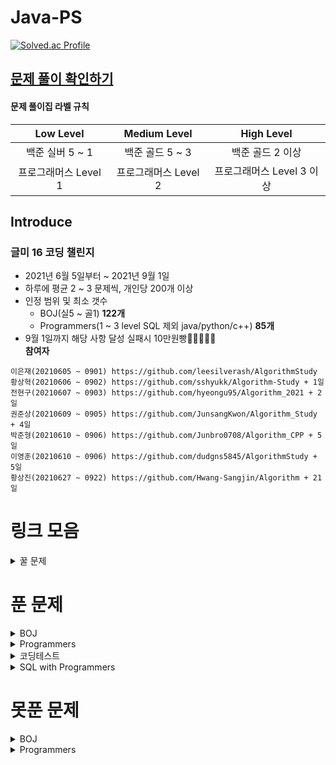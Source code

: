# Java-PS

[![Solved.ac Profile](http://mazassumnida.wtf/api/v2/generate_badge?boj=dudqja8847)](https://solved.ac/dudqja8847/)

## [문제 풀이 확인하기](https://github.com/Sinlicon-Valley/Algorithm2021/issues)

#### 문제 풀이집 라벨 규칙

| Low Level | Medium Level | High Level |
|:------:|:------:|:------:|
|백준 실버 5 ~ 1|백준 골드 5 ~ 3|백준 골드 2 이상|
|프로그래머스 Level 1|프로그래머스 Level 2|프로그래머스 Level 3 이상|

## Introduce

### 글미 16 코딩 챌린지

- 2021년 6월 5일부터 ~ 2021년 9월 1일
- 하루에 평균 2 ~ 3 문제씩, 개인당 200개 이상
- 인정 범위 및 최소 갯수
    - BOJ(실5 ~ 골1) **122개**
    - Programmers(1 ~ 3 level SQL 제외 java/python/c++) **85개**
- 9월 1일까지 해당 사항 달성 실패시 10만원빵🤲🤲🤲🤲🤲  
  **참여자**

```이영범(20210605 ~ 0901) https://github.com/Sinlicon-Valley/Algorithm2021  
이은재(20210605 ~ 0901) https://github.com/leesilverash/AlgorithmStudy  
황상혁(20210606 ~ 0902) https://github.com/sshyukk/Algorithm-Study + 1일  
전현구(20210607 ~ 0903) https://github.com/hyeongu95/Algorithm_2021 + 2일  
권준상(20210609 ~ 0905) https://github.com/JunsangKwon/Algorithm_Study + 4일  
박준형(20210610 ~ 0906) https://github.com/Junbro0708/Algorithm_CPP + 5일  
이영훈(20210610 ~ 0906) https://github.com/dudgns5845/AlgorithmStudy + 5일  
황상진(20210627 ~ 0922) https://github.com/Hwang-Sangjin/Algorithm + 21일  
```

# 링크 모음

<details>
    <summary>꿀 문제</summary>
    문제추천 https://github.com/tony9402/baekjoon/blob/main/picked.md
</details>

# 푼 문제

<details>
    <summary>BOJ</summary>

|    문제     |       제목        |                   유형                   | 비고  |
|:---------:|:---------------:|:--------------------------------------:|:---:|
| BOJ 1003  |     피보나치 함수     |                   DP                   |  ⁉  |
| BOJ 1010  |      다리 놓기      |                   DP                   ||
| BOJ 1026  |       보물        |                Sorting                 ||
| BOJ 1051  |     숫자 정사각형     |         Implement, Brute Force         ||
| BOJ 1094  |       막대기       |             Binary Search              ||
| BOJ 1158  |     요세푸스 문제     |                 Queue                  ||
| BOJ 1197  |    최소 스패닝 트리    |        MST, Kruskal, Union Find        ||
| BOJ 1292  |    쉽게 푸는 문제     |               Implement                ||
| BOJ 1300  |      K번째 수      |             Binary Search              ||
| BOJ 1302  |      베스트셀러      |             Hash Set & Map             ||
| BOJ 1389  | 케빈 베이컨의 6단계 법칙  |          Floyd Warshall, BFS           ||
| BOJ 1406  |       에디터       |                 Stack                  ||
| BOJ 1439  |       뒤집개       |                 Greedy                 ||
| BOJ 1461  |       도서관       |                 Greedy                 ||
| BOJ 1463  |       뒤집개       |                   DP                   | 💦  |
| BOJ 1475  |       방번호       |               Implement                ||
| BOJ 1504  |    특정한 최단 경로    |            Graph, Dijkstra             ||
| BOJ 1520  |      내리막길       |             Graph, DP, DFS             ||
| BOJ 1620  | 나는야 포켓몬 마스터 이다솜 |                HashMap                 ||
| BOJ 1655  |    가운데를 말해요     |             Priority Queue             ||
| BOJ 1697  |      숨바꼭질       |                  BFS                   ||
| BOJ 1715  |     카드 정렬하기     |         Greedy, Priority Queue         ||
| BOJ 1744  |      수 묶기       |                 Greedy                 ||
| BOJ 1753  |      최단경로       |        Dijkstra, Priority Queue        ||
| BOJ 1759  |     암호 만들기      |       Combination, Backtracking        ||
| BOJ 1874  |      스택 수열      |                 Stack                  ||
| BOJ 1990  |     소수인팰린드롬     |          Math, Number Theory           ||
| BOJ 1904  |      01타일       |                   DP                   ||
| BOJ 1916  |    최소비용 구하기     |        Dijkstra, Priority Queue        ||
| BOJ 1920  |      수 찾기       |             Binary Search              ||
| BOJ 1926  |       그림        |                  BFS                   ||
| BOJ 1927  |      최소 힙       |             Priority Queue             ||
| BOJ 1931  |     회의실 배정      |                 Greedy                 ||
| BOJ 1946  |      신입사원       |                 Greedy                 ||
| BOJ 1966  |    프린터 Queue    |         Queue, Priority Queue          ||
| BOJ 1976  |      여행가자       |               Graph, BFS               ||
| BOJ 1987  |       알파벳       |                  DFS                   ||
| BOJ 1991  |      트리 순회      |                  Tree                  ||
| BOJ 2075  |     N번째 큰 수     |             Priority Queue             ||
| BOJ 2109  |      순회강연       |                 Greedy                 ||
| BOJ 2164  |      카드 2       |                 Queue                  ||
| BOJ 2174  |    로봇 시뮬레이션     |               Simulation               ||
| BOJ 2212  |       센서        |                 Greedy                 ||
| BOJ 2407  |       조합        |            Combination, DP             ||
| BOJ 2457  |     공주님의 정원     |                 Greedy                 | 💦  |
| BOJ 2493  |        탑        |                 Stack                  ||
| BOJ 2563  |       색종이       |               Implement                ||
| BOJ 2564  |       경비원       |               Implement                ||
| BOJ 2573  |       빙산        |         Graph, BFS, Implement          ||
| BOJ 2577  |     숫자의 개수      |                 String                 ||
| BOJ 2578  |       빙고        |               Implement                ||
| BOJ 2583  |     영역 구하기      |                  BFS                   ||
| BOJ 2609  |  최대공약수와 최소공배수   |          Math, Number Theory           ||
| BOJ 2644  |      촌수계산       |                  BFS                   ||
| BOJ 2696  |     중앙값 구하기     |             Priority Queue             ||
| BOJ 2776  |       암기왕       |             Hash Set & Map             ||
| BOJ 2799  |      블라인드       |               Implement                ||
| BOJ 2839  |      설탕배달       |                   DP                   ||
| BOJ 2847  |   게임을 만든 동준이    |                 Greedy                 ||
| BOJ 2947  |      나무조각       |               Simulation               ||
| BOJ 2960  |   에라토스테네스의 체    |               Implement                ||
| BOJ 3055  |       탈출        |                  BFS                   ||
| BOJ 3107  |      IPv6       |           Implement, String            ||
| BOJ 3190  |        뱀        |               Implement                ||
| BOJ 3425  |       고스택       |            Implement, Stack            ||
| BOJ 4179  |       불!        |                  BFS                   ||
| BOJ 4358  |       생태학       |             Hash Set & Map             ||
| BOJ 4796  |       캠핑        |                 Greedy                 ||
| BOJ 4963  |      섬의 개수      |                  BFS                   ||
| BOJ 5397  |       키로거       |                 Stack                  ||
| BOJ 5430  |       AC        |               Implement                ||
| BOJ 5567  |       결혼식       |      Implement, Graph Search, BFS      ||
| BOJ 5972  |      택배 배송      | Graph Search, Dijkstra, Priority Queue ||
| BOJ 6593  |      상범 빌딩      |               Graph, BFS               ||
| BOJ 6603  |       로또        |       Combination, Backtracking        ||
| BOJ 7576  |       토마토       |                  BFS                   ||
| BOJ 7562  |     나이트의 이동     |                  BFS                   ||
| BOJ 7785  |    회사에 있는 사람    |                HashSet                 ||
| BOJ 8979  |       올림픽       |               Implement                ||
| BOJ 9184  |    신나는 함수 실행    |                   DP                   ||
| BOJ 9461  |     파도반 수열      |                   DP                   ||
| BOJ 9625  |      BABBA      |                   DP                   ||
| BOJ 9663  |     N-Queen     |              Backtracking              | 💦  |
| BOJ 9935  |     문자열 폭발      |             String, Stack              ||
| BOJ 10026 |      적록색약       |                  BFS                   ||
| BOJ 10157 |      자리배정       |               Implement                ||
| BOJ 10807 |      개수 세기      |               Implement                ||
| BOJ 10814 |   나이순 Sorting   |                Sorting                 ||
| BOJ 10816 |     숫자 카드2      |                HashMap                 ||
| BOJ 10828 |      Stack      |                 Stack                  ||
| BOJ 10845 |      Queue      |                 Queue                  ||
| BOJ 10972 |      다음 순열      |              Permutation               ||
| BOJ 10973 |      이전 순열      |              Permutation               ||
| BOJ 11047 |      동전 0       |                 Greedy                 ||
| BOJ 11170 |      0의 개수      |              Brute Force               ||
| BOJ 11279 |      최대 힙       |             Priority Queue             ||
| BOJ 11286 |      절댓값 힙      |             Priority Queue             ||
| BOJ 11399 |       ATM       |                 Greedy                 ||
| BOJ 11403 |      경로 찾기      |             Floyd Warshall             ||
| BOJ 11404 |      플로이드       |             Floyd Warshall             ||
| BOJ 11501 |       주식        |                 Greedy                 ||
| BOJ 11650 |     좌표 정렬하기     |                Sorting                 ||
| BOJ 11651 |    좌표 정렬하기2     |                Sorting                 ||
| BOJ 11724 |    연결 요소의 개수    |                  BFS                   ||
| BOJ 11866 |    요세푸스 문제 0    |                 Queue                  ||
| BOJ 13164 |     행복 유치원      |                 Greedy                 ||
| BOJ 13305 |       주유소       |                 Greedy                 | 💦  |
| BOJ 13335 |       트럭        |         Implement, Simulation          ||
| BOJ 13414 |      수강신청       |             Hash Set & Map             ||
| BOJ 14235 |    크리스마스 선물     |             Priority Queue             ||
| BOJ 14500 |      테트로미노      |         Brute Force, Implement         ||
| BOJ 14503 |     로봇 청소기      |         Implement, Simulation          ||
| BOJ 14719 |       빗물        |         Implement, Simulation          ||
| BOJ 14923 |      미로탈출       |               BFS, Graph               ||
| BOJ 14940 |     쉬운 최단거리     |               Graph, BFS               ||
| BOJ 15649 |     N과 M(1)     |              Backtracking              ||
| BOJ 15650 |     N과 M(2)     |              Backtracking              ||
| BOJ 15651 |     N과 M(3)     |              Backtracking              ||
| BOJ 15652 |     N과 M(4)     |              Backtracking              ||
| BOJ 15654 |     N과 M(5)     |              Backtracking              ||
| BOJ 15655 |     N과 M(6)     |              Backtracking              ||
| BOJ 15656 |     N과 M(7)     |              Backtracking              ||
| BOJ 15657 |     N과 M(8)     |              Backtracking              ||
| BOJ 15663 |     N과 M(9)     |              Backtracking              ||
| BOJ 15664 |    N과 M(10)     |              Backtracking              ||
| BOJ 15665 |    N과 M(11)     |              Backtracking              ||
| BOJ 15666 |    N과 M(12)     |              Backtracking              ||
| BOJ 15686 |      치킨 배달      |               Implement                | 👍  |
| BOJ 15903 |    카드 합체 놀이     |         Greedy, Priority Queue         ||
| BOJ 11652 |       카드        |              Brute Force               ||
| BOJ 16953 |     A -> B      |           Greedy, Graph, BFS           ||
| BOJ 17129 |  윌리암슨수액빨이딱따구리   |               Graph, BFS               ||
| BOJ 17219 |     비밀번호 찾기     |                HashMap                 ||
| BOJ 17298 |       오큰수       |                 Stack                  | 💦  |
| BOJ 17478 |   재귀함수가 뭔가요?    |          Recursion, Implement          ||
| BOJ 18352 |  특정 거리의 도시 찾기   |             Dijkstra, BFS              ||
| BOJ 18405 |     경쟁적 점염      |         Implement, BFS, Graph          ||
| BOJ 19640 |     화장실의 규칙     | Implement, Simulation, Priority Queue  ||

</details>

<details>
    <summary>Programmers</summary>

| 문제 | 제목 |          유형          | 비고 |
|:------:|:------:|:--------------------:|:------:|
|Programmers|기능 개발|     Stack, Queue     ||
|Programmers|다리를 지나는 트럭|        Queue         ||
|Programmers|프린터|        Queue         ||
|Programmers|주식가격|     Stack, Queue     ||
|Programmers|K번째 수|       Sorting        ||
|Programmers|포켓몬|       HashSet        ||
|Programmers|크레인 인형뽑기 게임|   Stack, Implement   |2019 카카오 개발자 겨울 인턴십|
|Programmers|신규 아이디 추천|  String, Implement   |2021 KAKAO BLIND RECRUITMENT|
|Programmers|완주하지 못한 선수|       HashMap        ||
|Programmers|가운데 글자 가져오기|        String        ||
|Programmers|키패드 누르기|      Implement       |2020 카카오 인턴십|
|Programmers|모의고사|Brute Force, Implement||
|Programmers|로또의 최고 순위와 최저 순위|      Implement       |2021 Dev-Matching: 웹 백엔드 개발자(상반기)|
|Programmers|내적|      Implement       |월간 코드 챌린지 시즌1|
|Programmers|실패율|  Implement, Sorting  |2019 KAKAO BLIND RECRUITMENT|
|Programmers|2016|      Implement       ||
|Programmers|두 개 뽑아서 더하기|       HashSet        |월간 코드 챌린지 시즌1|
|Programmers|비밀지도|      Implement       |2018 KAKAO BLIND RECRUITMENT|
|Programmers|진법 뒤집기|      Implement       |월간 코드 챌린지 시즌 1|
|Programmers|음양 더하기|      Implement       |월간 코드 챌린지 시즌 2|
|Programmers|예산|        Greedy        |Summer/Winter Coding(~2018)|
|Programmers|체육복|        Greedy        ||
|Programmers|약수의 개수와 덧셈|      Implement       |월간 코드 챌린지 시즌 2|
|Programmers|같은 숫자는 싫어|      Implement       ||
|Programmers|하샤드 수|      Implement       ||
|Programmers|나누어 떨어지는 숮자 배열|      Implement       ||
|Programmers|두 정수 사이의 합|      Implement       ||
|Programmers|오픈채팅방|  HashMap, Implement  |2019 KAKAO BLIND RECRUITMENT|
|Programmers|다트게임|  String, Implement   |2018 KAKAO BLIND RECRUITMENT|
|Programmers|서울에서 김서방 찾기|      Implement       ||
|Programmers|String 내 p와 y의 개수|      Implement       ||
|Programmers|수박수박수박수박수박수?|      Implement       ||
|Programmers|문자열을 정수로 바꾸기|      Implement       ||
|Programmers|이상한 문자 만들기|      Implement       ||
|Programmers|직사각형 별찍기|      Implement       ||
|Programmers|콜라츠 추측|      Implement       ||
|Programmers|x만큼 간격이 있는 n개의 숫자|      Implement       ||
|Programmers|짝수와 홀수|      Implement       ||
|Programmers|행렬의 덧셈|      Implement       ||
|Programmers|평균 구하기|      Implement       ||
|Programmers|정수 제곱근 판별|      Implement       ||
|Programmers|더 맵게|    Priority Queue    ||
|Programmers|게임 맵 최단거리|         BFS          |찾아라 프로그래밍 마에스터|
|Programmers|프린터|   Queue, Implement   ||
|Programmers|카카오프렌즈 컬러링북|         BFS          |2017 카카오코드 예선|
|Programmers|프렌즈4블록|Implement, Brute Force|2018 KAKAO BLIND RECRUITMENT|
|Programmers|올바른 괄호|        Stack         ||
|Programmers|땅따먹기|          DP          ||
|Programmers|타겟 넘버|         DFS          ||
|Programmers|카펫|Brute Force, Implement||
|Programmers|가장 큰 수|  Greedy, Implement   |
|Programmers|전화번호 목록|         Hash         ||
|Programmers|네트워크|      BFS, Graph      ||
|Programmers|짝지어 제거하기|        Stack         |2017 팁스타운|
|Programmers|메뉴 리뉴얼| HashMap, Combination |2021 KAKAO BLIND RECRUITMENT|
|Programmers|124 나라의 숫자|      Implement       ||
|Programmers|JadenCase 문자열 만들기|      Implement       ||
|Programmers|큰 수 만들기|      Implement       ||
|Programmers|배달|    Dijkstra, BFS     |Summer/Winter Coding(~2018)|
|Programmers|파일명 정렬|  String, Implement   |2018 KAKAO BLIND RECRUITMENT|
|Programmers|2개 이하로 다른 비트|  String, Implement   |월간 코드 챌린지 시즌2|
|Programmers|부족한 금액 계산하기|      Implement       |위클리 챌린지 1주차|
|Programmers|최솟값 만들기|      Implement       ||
|Programmers|정수 내림차순으로 배치하기|      Implement       ||
|Programmers|최댓값과 최솟값|      Implement       ||
|Programmers|N개의 최소공배수| Math, Number Theory  ||
|Programmers|최대공약수와 최소공배수| Math, Number Theory  ||
|Programmers|약수의 합| Math, Number Theory  ||
|Programmers|소수 찾기| Math, Number Theory  ||
|Programmers|문자열 내 마음대로 정렬하기|      Implement       ||
|Programmers|숫자 문자열과 영단어|  Implement, String   ||
|Programmers|문자열 내림차순으로 배치하기|  Implement, String   ||
|Programmers|시저암호|      Implement       ||
|Programmers|상호평가|      Implement       |위클리 챌린지 2주차|
|Programmers|직업군 추천하기|      Implement       |위클리 챌린지 4주차|
|Programmers|영어 끝말잇기|    Hash Set & Map    |Summer/Winter Coding(~2018)|
|Programmers|광고 삽입|      Simulation      |2021 KAKAO BLIND RECRUITMENT|
|Programmers|방문 길이|      Simulation      |Summer/Winter Coding(~2018)|
|Programmers|문자열 압축|  String, Implement   |2020 KAKAO BLIND RECRUITMENT|
|Programmers|입실 퇴실|      Simulation      |위클리 챌린지 7주차|
|Programmers|순위 검색|     Bit Masking      |2021 KAKAO BLIND RECRUITMENT|
|Programmers|최소 직사각형|      Implement       |위클리 챌린지 8주차|
|Programmers|복서 정렬하기|      Implement       |위클리 챌린지 6주차|
|Programmers|모음사전|          DP          |위클리 챌린지 8주차|
|Programmers|피로도|         DFS          |위클리 챌린지 12주차|
|Programmers|없는 숫자 더하기|Implement|월간 코드 챌린지 시즌3|
|Programmers|다음 큰 숫자|Implement||

</details>

<details>
    <summary>코딩테스트</summary>

| 문제 | 제목 | 유형 | 비고 |
|:------:|:------:|:------:|:------:|
|N**|Merge & Branch|Implement||
|N**|공격준비|Greedy||
|N**|갈등|Permutation||

</details>

<details>
    <summary>SQL with Programmers</summary>

| 문제 | 제목 | 유형 | 비고 |
|:------:|:------:|:------:|:------:|
|Programmers|모든 레코드 조회하기|SELECT||
|Programmers|역순 정렬하기|SELECT, ORDER BY DESC||

</details>

# 못푼 문제

<details>
    <summary>BOJ</summary>

| 문제 | 제목 | 유형 | 비고 |
|:------:|:------:|:------:|:------:|
|BOJ 1359|복권|Bit Masking||
|BOJ 2468|안전영역|BFS||
|BOJ 15683|감시|Simulation||

</details>
<details>
    <summary>Programmers</summary>

<!-- summary 아래 한칸 공백 두고 내용 삽입 -->

</details>


